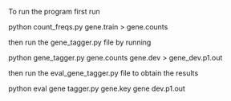 To run the program first run 

python count_freqs.py gene.train > gene.counts

then run the gene_tagger.py file by running

python gene_tagger.py gene.counts gene.dev > gene_dev.p1.out

then run the eval_gene_tagger.py file to obtain the results

python eval gene tagger.py gene.key gene dev.p1.out